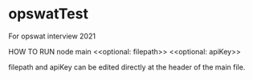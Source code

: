 # opswatTest
For opswat interview 2021

HOW TO RUN
node main <<optional: filepath>> <<optional: apiKey>>
  
filepath and apiKey can be edited directly at the header of the main file.
